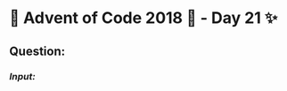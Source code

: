 # :christmas_tree: Advent of Code 2018 :christmas_tree: - Day 21 :sparkles:
## Question: 
>
>
>

### *Input:*

>
>
>